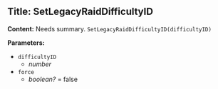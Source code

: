 ## Title: SetLegacyRaidDifficultyID

**Content:**
Needs summary.
`SetLegacyRaidDifficultyID(difficultyID)`

**Parameters:**
- `difficultyID`
  - *number*
- `force`
  - *boolean?* = false